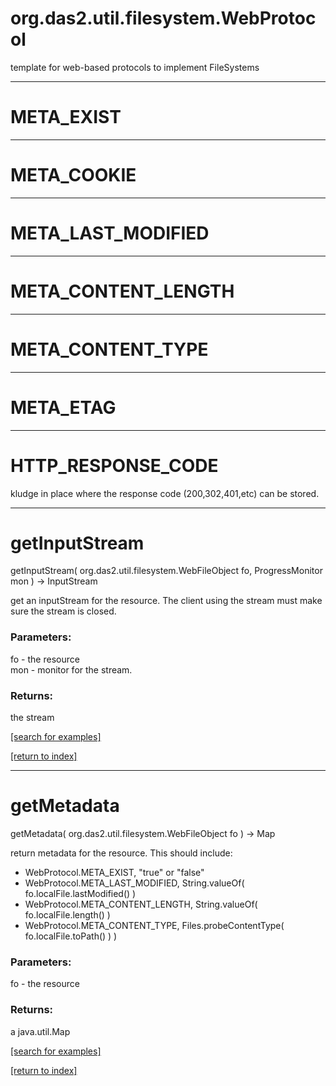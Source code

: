# org.das2.util.filesystem.WebProtocol

template for web-based protocols to implement FileSystems

***
<a name="META_EXIST"></a>
# META_EXIST



***
<a name="META_COOKIE"></a>
# META_COOKIE



***
<a name="META_LAST_MODIFIED"></a>
# META_LAST_MODIFIED



***
<a name="META_CONTENT_LENGTH"></a>
# META_CONTENT_LENGTH



***
<a name="META_CONTENT_TYPE"></a>
# META_CONTENT_TYPE



***
<a name="META_ETAG"></a>
# META_ETAG



***
<a name="HTTP_RESPONSE_CODE"></a>
# HTTP_RESPONSE_CODE

kludge in place where the response code (200,302,401,etc) can be stored.

***
<a name="getInputStream"></a>
# getInputStream
getInputStream( org.das2.util.filesystem.WebFileObject fo, ProgressMonitor mon ) &rarr; InputStream

get an inputStream for the resource.  The client using the stream must make sure the stream is closed.

### Parameters:
fo - the resource
<br>mon - monitor for the stream.

### Returns:
the stream

<a href="https://github.com/autoplot/dev/search?q=getInputStream&unscoped_q=getInputStream">[search for examples]</a>

<a href="https://github.com/autoplot/documentation/blob/master/javadoc/index-all.md">[return to index]</a>

***
<a name="getMetadata"></a>
# getMetadata
getMetadata( org.das2.util.filesystem.WebFileObject fo ) &rarr; Map

return metadata for the resource.  This should include:
 <ul>
 <li>WebProtocol.META_EXIST, "true" or "false"
 <li>WebProtocol.META_LAST_MODIFIED, String.valueOf( fo.localFile.lastModified() )
 <li>WebProtocol.META_CONTENT_LENGTH, String.valueOf( fo.localFile.length() )
 <li>WebProtocol.META_CONTENT_TYPE, Files.probeContentType( fo.localFile.toPath() ) )
 </ul>

### Parameters:
fo - the resource

### Returns:
a java.util.Map


<a href="https://github.com/autoplot/dev/search?q=getMetadata&unscoped_q=getMetadata">[search for examples]</a>

<a href="https://github.com/autoplot/documentation/blob/master/javadoc/index-all.md">[return to index]</a>

